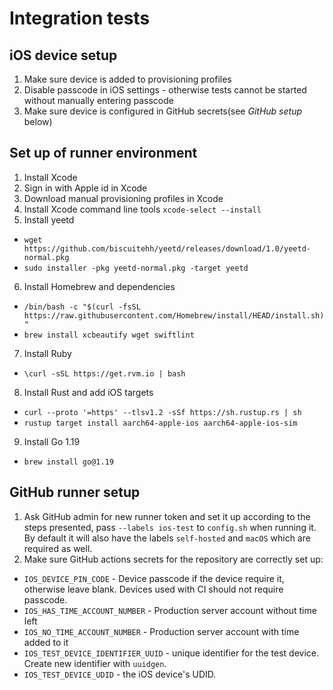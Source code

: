 # Integration tests

## iOS device setup
1. Make sure device is added to provisioning profiles
2. Disable passcode in iOS settings - otherwise tests cannot be started without manually entering passcode
3. Make sure device is configured in GitHub secrets(see *GitHub setup* below)

## Set up of runner environment
1. Install Xcode
2. Sign in with Apple id in Xcode
3. Download manual provisioning profiles in Xcode
4. Install Xcode command line tools `xcode-select --install`
5. Install yeetd
 - `wget https://github.com/biscuitehh/yeetd/releases/download/1.0/yeetd-normal.pkg`
 - `sudo installer -pkg yeetd-normal.pkg -target yeetd`
6. Install Homebrew and dependencies
  - `/bin/bash -c "$(curl -fsSL https://raw.githubusercontent.com/Homebrew/install/HEAD/install.sh)"`
  - `brew install xcbeautify wget swiftlint`
7. Install Ruby
  - `\curl -sSL https://get.rvm.io | bash`
8. Install Rust and add iOS targets
  - `curl --proto '=https' --tlsv1.2 -sSf https://sh.rustup.rs | sh`
  - `rustup target install aarch64-apple-ios aarch64-apple-ios-sim`
9. Install Go 1.19
  - `brew install go@1.19`

## GitHub runner setup
1. Ask GitHub admin for new runner token and set it up according to the steps presented, pass `--labels ios-test` to `config.sh` when running it. By default it will also have the labels `self-hosted` and `macOS` which are required as well.
2. Make sure GitHub actions secrets for the repository are correctly set up:
  - `IOS_DEVICE_PIN_CODE` - Device passcode if the device require it, otherwise leave blank. Devices used with CI should not require passcode.
  - `IOS_HAS_TIME_ACCOUNT_NUMBER` - Production server account without time left
  - `IOS_NO_TIME_ACCOUNT_NUMBER` - Production server account with time added to it
  - `IOS_TEST_DEVICE_IDENTIFIER_UUID` - unique identifier for the test device. Create new identifier with `uuidgen`.
  - `IOS_TEST_DEVICE_UDID` - the iOS device's UDID.
